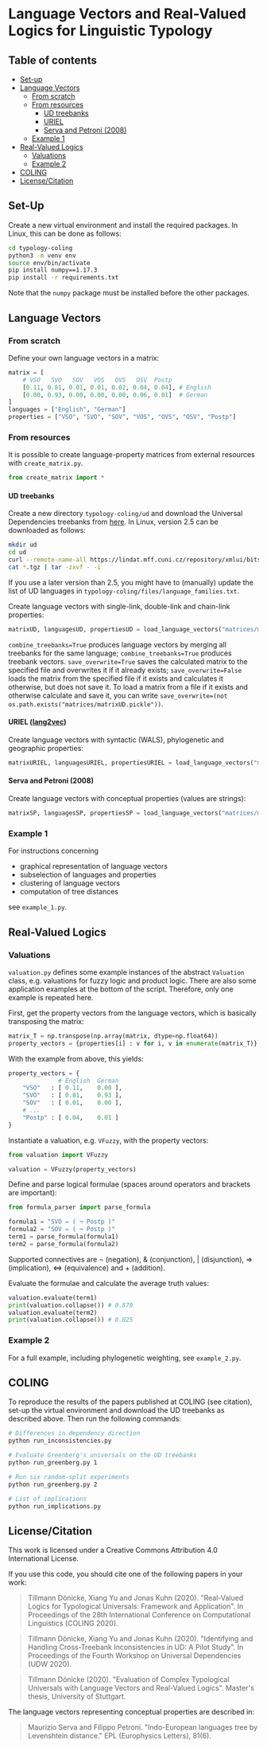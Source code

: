 # Language Vectors and Real-Valued Logics for Linguistic Typology

## Table of contents

- [Set-up](#set-up)
- [Language Vectors](#language-vectors)
  - [From scratch](#from-scratch)
  - [From resources](#from-resources)
    - [UD treebanks](#ud-treebanks)
    - [URIEL](#uriel-lang2vec)
    - [Serva and Petroni (2008)](#serva-and-petroni-2008)
  - [Example 1](#example-1)
- [Real-Valued Logics](#real-valued-logics)
  - [Valuations](#valuations)
  - [Example 2](#example-2)
- [COLING](#coling)
- [License/Citation](#licensecitation)

## Set-Up

Create a new virtual environment and install the required packages. In Linux, this can be done as follows:

```sh
cd typology-coling
python3 -m venv env
source env/bin/activate
pip install numpy==1.17.3
pip install -r requirements.txt
```

Note that the `numpy` package must be installed before the other packages.

## Language Vectors

### From scratch

Define your own language vectors in a matrix:

```python
matrix = [
	# VSO   SVO   SOV   VOS   OVS   OSV  Postp
	[0.11, 0.81, 0.01, 0.01, 0.02, 0.04, 0.04], # English
	[0.00, 0.93, 0.00, 0.00, 0.00, 0.06, 0.01]  # German
]
languages = ["English", "German"]
properties = ["VSO", "SVO", "SOV", "VOS", "OVS", "OSV", "Postp"]
```

### From resources

It is possible to create language-property matrices from external resources with `create_matrix.py`.

```python
from create_matrix import *
```

#### UD treebanks

Create a new directory `typology-coling/ud` and download the Universal Dependencies treebanks from [here](https://universaldependencies.org/#download). In Linux, version 2.5 can be downloaded as follows:

```sh
mkdir ud
cd ud
curl --remote-name-all https://lindat.mff.cuni.cz/repository/xmlui/bitstream/handle/11234/1-3105{/ud-treebanks-v2.5.tgz,/ud-documentation-v2.5.tgz,/ud-tools-v2.5.tgz}
cat *.tgz | tar -zxvf - -i
```

If you use a later version than 2.5, you might have to (manually) update the list of UD languages in `typology-coling/files/language_families.txt`.

Create language vectors with single-link, double-link and chain-link properties:

```python
matrixUD, languagesUD, propertiesUD = load_language_vectors("matrices/matrixUD.pickle", name="UD", save_overwrite=True, combine_treebanks=True, treebank_path="ud/ud-treebanks-v2.5/")
```

`combine_treebanks=True` produces language vectors by merging all treebanks for the same language; `combine_treebanks=True` produces treebank vectors. `save_overwrite=True` saves the calculated matrix to the specified file and overwrites it if it already exists; `save_overwrite=False` loads the matrix from the specified file if it exists and calculates it otherwise, but does not save it. To load a matrix from a file if it exists and otherwise calculate and save it, you can write `save_overwrite=(not os.path.exists("matrices/matrixUD.pickle"))`.

#### URIEL ([lang2vec](https://github.com/antonisa/lang2vec))

Create language vectors with syntactic (WALS), phylogenetic and geographic properties:

```python
matrixURIEL, languagesURIEL, propertiesURIEL = load_language_vectors("matrices/matrixURIEL.pickle", name="URIEL", save_overwrite=True, features_sets=["syntax_wals", "fam", "geo"])
```

#### Serva and Petroni (2008)

Create language vectors with conceptual properties (values are strings):

```python
matrixSP, languagesSP, propertiesSP = load_language_vectors("matrices/matrixSP.pickle", name="SP", save_overwrite=True)
```

### Example 1

For instructions concerning

- graphical representation of language vectors
- subselection of languages and properties
- clustering of language vectors
- computation of tree distances

see `example_1.py`.

## Real-Valued Logics

### Valuations

`valuation.py` defines some example instances of the abstract `Valuation` class, e.g. valuations for fuzzy logic and product logic. There are also some application examples at the bottom of the script. Therefore, only one example is repeated here.

First, get the property vectors from the language vectors, which is basically transposing the matrix:

```python
matrix_T = np.transpose(np.array(matrix, dtype=np.float64))
property_vectors = {properties[i] : v for i, v in enumerate(matrix_T)}
```

With the example from above, this yields:

```python
property_vectors = {
	          # English  German
	"VSO"   : [ 0.11,    0.00 ],
	"SVO"   : [ 0.81,    0.93 ],
	"SOV"   : [ 0.01,    0.00 ],
	# ...
	"Postp" : [ 0.04,    0.01 ]
}
```

Instantiate a valuation, e.g. `VFuzzy`, with the property vectors:

```python
from valuation import VFuzzy

valuation = VFuzzy(property_vectors)
```

Define and parse logical formulae (spaces around operators and brackets are important):

```python
from formula_parser import parse_formula

formula1 = "SVO ⇔ ( ¬ Postp )"
formula2 = "SOV ⇔ ( ¬ Postp )"
term1 = parse_formula(formula1)
term2 = parse_formula(formula2)
```

Supported connectives are ¬ (negation), & (conjunction), | (disjunction), ⇒ (implication), ⇔ (equivalence) and + (addition).

Evaluate the formulae and calculate the average truth values:

```python
valuation.evaluate(term1)
print(valuation.collapse()) # 0.870
valuation.evaluate(term2)
print(valuation.collapse()) # 0.025
```

### Example 2

For a full example, including phylogenetic weighting, see `example_2.py`.

## COLING

To reproduce the results of the papers published at COLING (see citation), set-up the virtual environment and download the UD treebanks as described above. Then run the following commands:

```sh
# Differences in dependency direction
python run_inconsistencies.py

# Evaluate Greenberg's universals on the UD treebanks
python run_greenberg.py 1

# Run six random-split experiments
python run_greenberg.py 2

# List of implications
python run_implications.py
```

## License/Citation
This work is licensed under a
Creative Commons Attribution 4.0 International License.

If you use this code, you should cite one of the following papers in your work:

> Tillmann Dönicke, Xiang Yu and Jonas Kuhn (2020). "Real-Valued Logics for Typological Universals: Framework and Application". In Proceedings of the 28th International Conference on Computational Linguistics (COLING 2020).

> Tillmann Dönicke, Xiang Yu and Jonas Kuhn (2020). "Identifying and Handling Cross-Treebank Inconsistencies in UD: A Pilot Study". In Proceedings of the Fourth Workshop on Universal Dependencies (UDW 2020).

> Tillmann Dönicke (2020). "Evaluation of Complex Typological Universals with Language Vectors and Real-Valued Logics". Master's thesis, University of Stuttgart.

The language vectors representing conceptual properties are described in:

> Maurizio Serva and Filippo Petroni. "Indo-European languages tree by Levenshtein distance." EPL (Europhysics Letters), 81(6).
